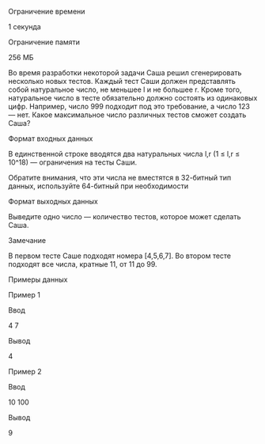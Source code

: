 Ограничение времени

1 секунда

Ограничение памяти

256 МБ

Во время разработки некоторой задачи Саша решил сгенерировать несколько новых тестов. Каждый тест Саши должен представлять собой натуральное число, не меньшее l и не большее r. Кроме того, натуральное число в тесте обязательно должно состоять из одинаковых цифр. Например, число 999 подходит под это требование, а число 123 — нет. Какое максимальное число различных тестов сможет создать Саша?

Формат входных данных

В единственной строке вводятся два натуральных числа l,r (1 ≤ l,r ≤ 10^18) — ограничения на тесты Саши.

Обратите внимания, что эти числа не вместятся в 32-битный тип данных, используйте 64-битный при необходимости

Формат выходных данных

Выведите одно число — количество тестов, которое может сделать Саша.

Замечание

В первом тесте Саше подходят номера [4,5,6,7]. Во втором тесте подходят все числа, кратные 11, от 11 до 99.

Примеры данных

Пример 1

Ввод

4 7

Вывод

4

Пример 2

Ввод

10 100

Вывод

9
